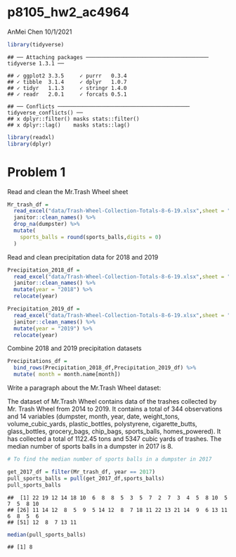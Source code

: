 p8105\_hw2\_ac4964
================
AnMei Chen
10/1/2021

``` r
library(tidyverse)
```

    ## ── Attaching packages ─────────────────────────────────────── tidyverse 1.3.1 ──

    ## ✓ ggplot2 3.3.5     ✓ purrr   0.3.4
    ## ✓ tibble  3.1.4     ✓ dplyr   1.0.7
    ## ✓ tidyr   1.1.3     ✓ stringr 1.4.0
    ## ✓ readr   2.0.1     ✓ forcats 0.5.1

    ## ── Conflicts ────────────────────────────────────────── tidyverse_conflicts() ──
    ## x dplyr::filter() masks stats::filter()
    ## x dplyr::lag()    masks stats::lag()

``` r
library(readxl)
library(dplyr)
```

# Problem 1

Read and clean the Mr.Trash Wheel sheet

``` r
Mr_trash_df = 
  read_excel("data/Trash-Wheel-Collection-Totals-8-6-19.xlsx",sheet = "Mr. Trash Wheel", range = "A2:N406") %>% 
  janitor::clean_names() %>% 
  drop_na(dumpster) %>% 
  mutate(
    sports_balls = round(sports_balls,digits = 0)
  )
```

Read and clean precipitation data for 2018 and 2019

``` r
Precipitation_2018_df = 
  read_excel("data/Trash-Wheel-Collection-Totals-8-6-19.xlsx",sheet = "2018 Precipitation", range = "A2:B14") %>% 
  janitor::clean_names() %>% 
  mutate(year = "2018") %>% 
  relocate(year)

Precipitation_2019_df = 
  read_excel("data/Trash-Wheel-Collection-Totals-8-6-19.xlsx",sheet = "2019 Precipitation", range = "A2:B14") %>% 
  janitor::clean_names() %>% 
  mutate(year = "2019") %>% 
  relocate(year)
```

Combine 2018 and 2019 precipitation datasets

``` r
Precipitations_df = 
  bind_rows(Precipitation_2018_df,Precipitation_2019_df) %>% 
  mutate( month = month.name[month])
```

Write a paragraph about the Mr.Trash Wheel dataset:

The dataset of Mr.Trash Wheel contains data of the trashes collected by
Mr. Trash Wheel from 2014 to 2019. It contains a total of 344
observations and 14 variables (dumpster, month, year, date,
weight\_tons, volume\_cubic\_yards, plastic\_bottles, polystyrene,
cigarette\_butts, glass\_bottles, grocery\_bags, chip\_bags,
sports\_balls, homes\_powered). It has collected a total of 1122.45 tons
and 5347 cubic yards of trashes. The median number of sports balls in a
dumpster in 2017 is 8.

``` r
# To find the median number of sports balls in a dumpster in 2017

get_2017_df = filter(Mr_trash_df, year == 2017)
pull_sports_balls = pull(get_2017_df,sports_balls)
pull_sports_balls
```

    ##  [1] 22 19 12 14 18 10  6  8  8  5  3  5  7  2  7  3  4  5  8 10  5  7  5  8 10
    ## [26] 11 14 12  8  5  9  5 14 12  8  7 18 11 22 13 21 14  9  6 13 11  6  8  5  6
    ## [51] 12  8  7 13 11

``` r
median(pull_sports_balls)
```

    ## [1] 8
